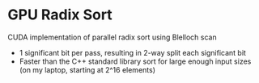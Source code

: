 # GPU Radix Sort
CUDA implementation of parallel radix sort using Blelloch scan
- 1 significant bit per pass, resulting in 2-way split each significant bit
- Faster than the C++ standard library sort for large enough input sizes (on my laptop, starting at 2^16 elements)
